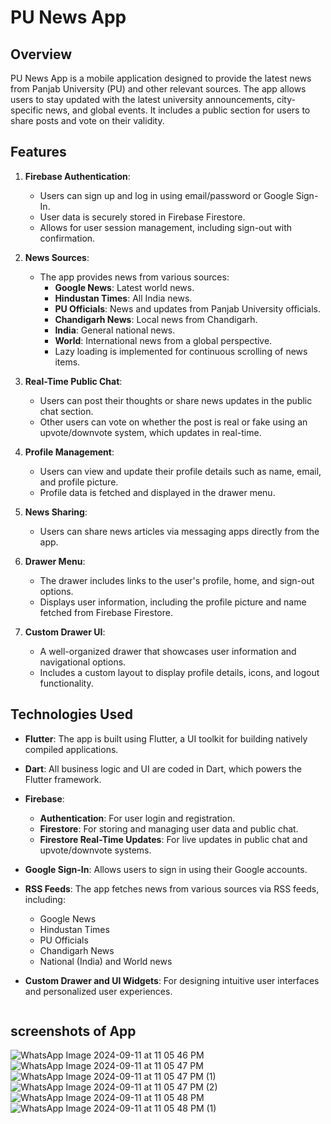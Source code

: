 # PU News App

## Overview

PU News App is a mobile application designed to provide the latest news from Panjab University (PU) and other relevant sources. The app allows users to stay updated with the latest university announcements, city-specific news, and global events. It includes a public section for users to share posts and vote on their validity.

## Features

1. **Firebase Authentication**:
   - Users can sign up and log in using email/password or Google Sign-In.
   - User data is securely stored in Firebase Firestore.
   - Allows for user session management, including sign-out with confirmation.

2. **News Sources**:
   - The app provides news from various sources:
     - **Google News**: Latest world news.
     - **Hindustan Times**: All India news.
     - **PU Officials**: News and updates from Panjab University officials.
     - **Chandigarh News**: Local news from Chandigarh.
     - **India**: General national news.
     - **World**: International news from a global perspective.
     - Lazy loading is implemented for continuous scrolling of news items.

3. **Real-Time Public Chat**:
   - Users can post their thoughts or share news updates in the public chat section.
   - Other users can vote on whether the post is real or fake using an upvote/downvote system, which updates in real-time.

4. **Profile Management**:
   - Users can view and update their profile details such as name, email, and profile picture.
   - Profile data is fetched and displayed in the drawer menu.

5. **News Sharing**:
   - Users can share news articles via messaging apps directly from the app.
   
6. **Drawer Menu**:
   - The drawer includes links to the user's profile, home, and sign-out options.
   - Displays user information, including the profile picture and name fetched from Firebase Firestore.

7. **Custom Drawer UI**:
   - A well-organized drawer that showcases user information and navigational options.
   - Includes a custom layout to display profile details, icons, and logout functionality.

## Technologies Used

- **Flutter**: The app is built using Flutter, a UI toolkit for building natively compiled applications.
- **Dart**: All business logic and UI are coded in Dart, which powers the Flutter framework.
- **Firebase**:
  - **Authentication**: For user login and registration.
  - **Firestore**: For storing and managing user data and public chat.
  - **Firestore Real-Time Updates**: For live updates in public chat and upvote/downvote systems.
- **Google Sign-In**: Allows users to sign in using their Google accounts.
- **RSS Feeds**: The app fetches news from various sources via RSS feeds, including:
  - Google News
  - Hindustan Times
  - PU Officials
  - Chandigarh News
  - National (India) and World news
- **Custom Drawer and UI Widgets**: For designing intuitive user interfaces and personalized user experiences.


   ```

## screenshots of App 
![WhatsApp Image 2024-09-11 at 11 05 46 PM](https://github.com/user-attachments/assets/a4304776-73c7-4594-a6d4-efea9c802122)
![WhatsApp Image 2024-09-11 at 11 05 47 PM](https://github.com/user-attachments/assets/9142e733-05a6-4c31-84cb-8103b4564bd3)
![WhatsApp Image 2024-09-11 at 11 05 47 PM (1)](https://github.com/user-attachments/assets/a10df90d-935a-4d20-b41e-52a43e81a249)
![WhatsApp Image 2024-09-11 at 11 05 47 PM (2)](https://github.com/user-attachments/assets/af6cf79f-cdc0-486c-94a7-cff0e7e4fbbd)
![WhatsApp Image 2024-09-11 at 11 05 48 PM](https://github.com/user-attachments/assets/baa1f9f5-4b9a-4a82-9815-d20b3009582a)
![WhatsApp Image 2024-09-11 at 11 05 48 PM (1)](https://github.com/user-attachments/assets/b82b0f95-4a98-4363-8b95-6734abfb9285)






